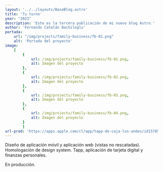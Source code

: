 ```yaml
---
layout: '../../layouts/BaseBlog.astro'
title: 'Tu turno'
year: "2023"
description: 'Este es la tercera publicación de mi nuevo blog Astro.'
author: 'Fernando Catalán Bachiloglu'
portada: 
    url: "/img/projects/family-business/fb-01.png"
    alt: 'Portada del proyecto'
image:
    [
        {
            url: /img/projects/family-business/fb-01.png,
            alt: Imagen del proyecto
        },
        {
            url: /img/projects/family-business/fb-02.png,
            alt: Imagen del proyecto
        },
        {
            url: /img/projects/family-business/fb-03.png,
            alt: Imagen del proyecto
        },
        {
            url: /img/projects/family-business/fb-04.png,
            alt: Imagen del proyecto
        }
        ]
url-prod: 'https://apps.apple.com/cl/app/tapp-de-caja-los-andes/id1578548929'
---
```

Diseño de aplicación móvil y aplicación web (vistas no rescatadas). Homologación de design system. Tapp, aplicación de tarjeta digital y finanzas personales.

En producción.